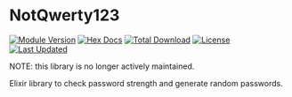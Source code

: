 # NotQwerty123

[![Module Version](https://img.shields.io/hexpm/v/not_qwerty123.svg)](https://hex.pm/packages/not_qwerty123)
[![Hex Docs](https://img.shields.io/badge/hex-docs-lightgreen.svg)](https://hexdocs.pm/not_qwerty123/)
[![Total Download](https://img.shields.io/hexpm/dt/not_qwerty123.svg)](https://hex.pm/packages/not_qwerty123)
[![License](https://img.shields.io/hexpm/l/not_qwerty123.svg)](https://github.com/riverrun/not_qwerty123/blob/master/LICENSE.md)
[![Last Updated](https://img.shields.io/github/last-commit/riverrun/not_qwerty123.svg)](https://github.com/riverrun/not_qwerty123/commits/master)

NOTE: this library is no longer actively maintained.

Elixir library to check password strength and generate random passwords.

